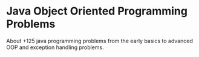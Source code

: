 # Java Object Oriented Programming Problems
About +125 java programming problems from the early basics to advanced OOP and exception handling problems.
